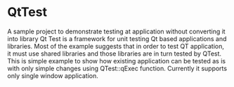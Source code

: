 # QtTest
A sample project to demonstrate testing at application without converting it into library
Qt Test is a framework for unit testing Qt based applications and libraries. Most of the example suggests that in order to test QT application,
it must use shared libraries and those libraries are in turn tested by QTest. This is simple example to show how existing application can be
tested as is with only simple changes using QTest::qExec function.  Currently it supports only single window application.
